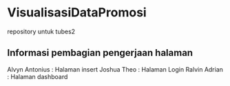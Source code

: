 # VisualisasiDataPromosi
repository untuk tubes2

## Informasi pembagian pengerjaan halaman 

Alvyn Antonius : Halaman insert
Joshua Theo : Halaman Login
Ralvin Adrian : Halaman dashboard